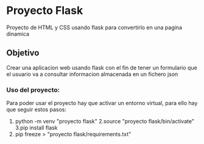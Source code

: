 # Proyecto Flask
Proyecto de HTML y CSS usando flask para convertirlo en una pagina dinamica

## Objetivo
Crear una aplicacion web usando flask con el fin de tener un formulario que el usuario
va a consultar informacion almacenada en un fichero json

### Uso del proyecto:
Para poder usar el proyecto hay que activar un entorno virtual, para ello hay que seguir estos pasos:
1. python -m venv "proyecto flask"
2.source "proyecto flask/bin/activate"
3.pip install flask
4. pip freeze > "proyecto flask/requirements.txt"
